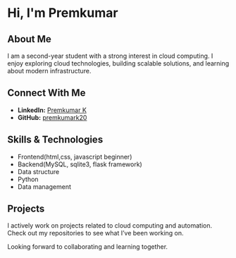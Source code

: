 # Hi, I'm Premkumar

## About Me  
I am a second-year student with a strong interest in cloud computing. I enjoy exploring cloud technologies, building scalable solutions, and learning about modern infrastructure.  

## Connect With Me  
- **LinkedIn:** [Premkumar K](https://www.linkedin.com/in/premkumar-k-506922299)  
- **GitHub:** [premkumark20](https://github.com/premkumark20)  

## Skills & Technologies  
- Frontend(html,css, javascript beginner)
- Backend(MySQL, sqlite3, flask framework)
- Data structure
- Python
- Data management

## Projects  
I actively work on projects related to cloud computing and automation. Check out my repositories to see what I’ve been working on.  

Looking forward to collaborating and learning together.
